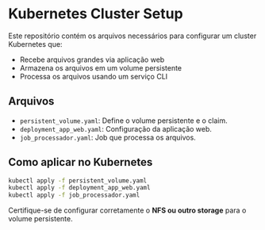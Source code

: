 # Kubernetes Cluster Setup

Este repositório contém os arquivos necessários para configurar um cluster Kubernetes que:
- Recebe arquivos grandes via aplicação web
- Armazena os arquivos em um volume persistente
- Processa os arquivos usando um serviço CLI

## Arquivos

- `persistent_volume.yaml`: Define o volume persistente e o claim.
- `deployment_app_web.yaml`: Configuração da aplicação web.
- `job_processador.yaml`: Job que processa os arquivos.

## Como aplicar no Kubernetes

```sh
kubectl apply -f persistent_volume.yaml
kubectl apply -f deployment_app_web.yaml
kubectl apply -f job_processador.yaml
```

Certifique-se de configurar corretamente o **NFS ou outro storage** para o volume persistente.
